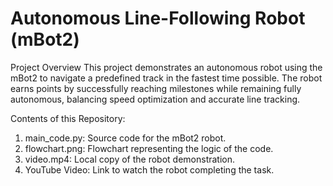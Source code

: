 # Autonomous Line-Following Robot (mBot2)

Project Overview
This project demonstrates an autonomous robot using the mBot2 to navigate a predefined track in the fastest time possible. The robot earns points by successfully reaching milestones while remaining fully autonomous, balancing speed optimization and accurate line tracking.

Contents of this Repository:
1. main_code.py: Source code for the mBot2 robot.
2. flowchart.png: Flowchart representing the logic of the code.
3. video.mp4: Local copy of the robot demonstration.
4. YouTube Video: Link to watch the robot completing the task.
